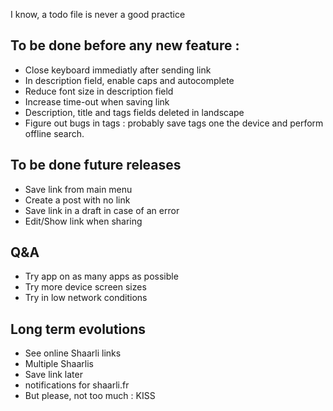 I know, a todo file is never a good practice

## To be done before any new feature :
- Close keyboard immediatly after sending link
- In description field, enable caps and autocomplete
- Reduce font size in description field
- Increase time-out when saving link
- Description, title and tags fields deleted in landscape
- Figure out bugs in tags : probably save tags one the device and perform offline search.

## To be done future releases
- Save link from main menu
- Create a post with no link
- Save link in a draft in case of an error
- Edit/Show link when sharing

## Q&A
- Try app on as many apps as possible
- Try more device screen sizes
- Try in low network conditions

## Long term evolutions
- See online Shaarli links
- Multiple Shaarlis
- Save link later
- notifications for shaarli.fr
- But please, not too much : KISS
